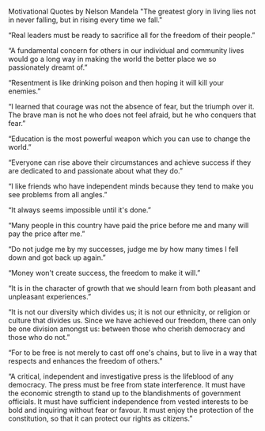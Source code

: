 Motivational Quotes by Nelson Mandela
"The greatest glory in living lies not in never falling, but in rising every time we fall."

“Real leaders must be ready to sacrifice all for the freedom of their people.”

“A fundamental concern for others in our individual and community lives would go a long way in making the world the better place we so passionately dreamt of.”

“Resentment is like drinking poison and then hoping it will kill your enemies.”

“I learned that courage was not the absence of fear, but the triumph over it. The brave man is not he who does not feel afraid, but he who conquers that fear.”

“Education is the most powerful weapon which you can use to change the world.”

“Everyone can rise above their circumstances and achieve success if they are dedicated to and passionate about what they do.”

“I like friends who have independent minds because they tend to make you see problems from all angles.”

“It always seems impossible until it's done.”

“Many people in this country have paid the price before me and many will pay the price after me.”

“Do not judge me by my successes, judge me by how many times I fell down and got back up again.”

“Money won't create success, the freedom to make it will.”

“It is in the character of growth that we should learn from both pleasant and unpleasant experiences.”

“It is not our diversity which divides us; it is not our ethnicity, or religion or culture that divides us. Since we have achieved our freedom, there can only be one division amongst us: between those who cherish democracy and those who do not.”

“For to be free is not merely to cast off one's chains, but to live in a way that respects and enhances the freedom of others.”

“A critical, independent and investigative press is the lifeblood of any democracy. The press must be free from state interference. It must have the economic strength to stand up to the blandishments of government officials. It must have sufficient independence from vested interests to be bold and inquiring without fear or favour. It must enjoy the protection of the constitution, so that it can protect our rights as citizens.”
